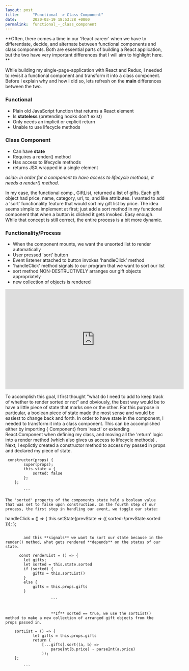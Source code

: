 ```yaml
---
layout: post
title:      "Functional -> Class Component"
date:       2020-02-19 18:53:28 +0000
permalink:  functional_-_class_component
---
```



**Often, there comes a time in our 'React career' when we have to differentiate, decide, and alternate between functional components and class components. Both are essential parts of building a React application, but the two have very important differences that I will aim to highlight here. **

While building my single-page-application with React and Redux, I needed to revisit a functional component and transform it into a class component. Before I explain why and how I did so, lets refresh on the **main** differences between the two. 

### Functional 
- Plain old JavaScript function that returns a React element 
- Is **stateless** (pretending hooks don't exist) 
- Only needs an implicit or explicit return 
- Unable to use lifecycle methods 

### Class Component
- Can have **state** 
- Requires a render() method 
- Has access to lifecycle methods
- returns JSX wrapped in a single element 

 *aside: in order for a component to have access to lifecycle methods, it needs a render() method.* 
 
 In my case, the functional comp., GiftList, returned a list of gifts. Each gift object had price, name, category, url, to, and like attributes. I wanted to add a 'sort' functionality feature that would sort my gift list by price. 
The idea seems simple to implement at first;  just add a sort method in my functional component that when a button is clicked it gets invoked. Easy enough. While that concept is still correct, the entire process is a bit more dynamic.  

### Functionality/Process
- When the component mounts, we want the unsorted list to render automatically
- User pressed 'sort' button 
- Event listener attached to button invokes 'handleClick' method
- 'handleClick' method signals to our program that we want to sort our list
- sort method NON-DESTRUCTIVELY arranges our gift objects appropriately 
- new collection of objects is rendered

<iframe width="560" height="315" src="https://www.youtube.com/embed/uYbXFVQpF8c" frameborder="0" allow="accelerometer; autoplay; encrypted-media; gyroscope; picture-in-picture" allowfullscreen></iframe>

To accomplish this goal, I first thought "what do I need to add to keep track of whether to render sorted or not" and obviously, the best way would be to have a little piece of state that marks one or the other. For this purpose in particular, a boolean piece of state made the most sense and would be easiest to change back and forth. In order to have state in the component, I needed to transform it into a class component. This can be accomplished either by importing { Component} from 'react' or extending React.Component when defining my class, and moving all the 'return' logic into a render method (which also gives us access to lifecycle methods) . Next, I explictly created a constructor method to access my passed in props and declared my piece of state. 
``` 
 constructor(props) {
        super(props);
        this.state = {
            sorted: false
        };
    };
		
		```
		
The 'sorted' property of the components state held a boolean value that was set to false upon construction. In the fourth step of our process, the first step in handling our event, we toggle our state: 
```
  handleClick = () => {
        this.setState(prevState => ({
            sorted: !prevState.sorted
        }));
    };		

```

		and this **signals** we want to sort our state because in the render() method, what gets rendered **depends** on the status of our state. 

```
		  const renderList = () => {
            let gifts;
            let sorted = this.state.sorted
            if (sorted) {
                gifts = this.sortList()
            }
            else {
                gifts = this.props.gifts
            }
						
						```
						
						
						**If** sorted == true, we use the sortList() method to make a new collection of arranged gift objects from the props passed in. 
				
``` 
    sortList = () => { 
            let gifts = this.props.gifts
            return (
                [...gifts].sort((a, b) =>
                    parseInt(b.price) - parseInt(a.price)
                ));
    };
		
		```

